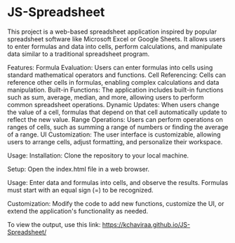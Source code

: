 # JS-Spreadsheet

This project is a web-based spreadsheet application inspired by popular spreadsheet software like Microsoft Excel or Google Sheets. It allows users to enter formulas and data into cells, perform calculations, and manipulate data similar to a traditional spreadsheet program.

Features:
Formula Evaluation: Users can enter formulas into cells using standard mathematical operators and functions.
Cell Referencing: Cells can reference other cells in formulas, enabling complex calculations and data manipulation.
Built-in Functions: The application includes built-in functions such as sum, average, median, and more, allowing users to perform common spreadsheet operations.
Dynamic Updates: When users change the value of a cell, formulas that depend on that cell automatically update to reflect the new value.
Range Operations: Users can perform operations on ranges of cells, such as summing a range of numbers or finding the average of a range.
UI Customization: The user interface is customizable, allowing users to arrange cells, adjust formatting, and personalize their workspace.

Usage:
Installation: Clone the repository to your local machine.

Setup: Open the index.html file in a web browser.

Usage: Enter data and formulas into cells, and observe the results. Formulas must start with an equal sign (=) to be recognized.

Customization: Modify the code to add new functions, customize the UI, or extend the application's functionality as needed.

To view the output, use this link: https://kchaviraa.github.io/JS-Spreadsheet/
